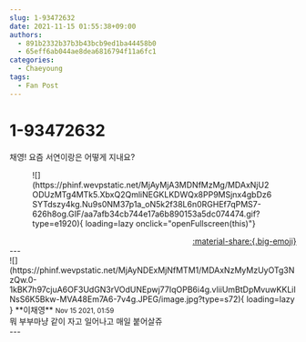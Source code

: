 ```yaml
---
slug: 1-93472632
date: 2021-11-15 01:55:38+09:00
authors:
  - 891b2332b37b3b43bcb9ed1ba44458b0
  - 65eff6ab044ae8dea6816794f11a6fc1
categories:
  - Chaeyoung
tags:
  - Fan Post
---
```


# 1-93472632

<div class="post-container" markdown="1">
<div class="content-container md-sidebar__scrollwrap" markdown="1">

채영! 요즘 서연이랑은 어떻게 지내요?
<figure markdown="1">
![](https://phinf.wevpstatic.net/MjAyMjA3MDNfMzMg/MDAxNjU2ODUzMTg4MTk5.XbxQ2QmliNEGKLKDWQx8PP9MSjnx4gbDz6SYTdszy4kg.Nu9s0NM37p1a_oN5k2f38L6n0RGHEf7qPMS7-626h8og.GIF/aa7afb34cb744e17a6b890153a5dc074474.gif?type=e1920){ loading=lazy onclick="openFullscreen(this)"}
</figure>


</div>
</div>

<div style="text-align: right;" markdown="1">
<a href="https://weverse.io/fromis9/fanpost/1-93472632" style="text-align: right;">:material-share:{.big-emoji}</a>
</div>
---

<div class="comments-container md-sidebar__scrollwrap" markdown="1">
<div class="comment" markdown="1">
<div class='id-container' markdown="1">
![](https://phinf.wevpstatic.net/MjAyNDExMjNfMTM1/MDAxNzMyMzUyOTg3NzQw.0-1kBK7h97cjuA6OF3UdGN3rVOdUNEpwj77IqOPB6i4g.vliiUmBtDpMvuwKKLiINsS6K5Bkw-MVA48Em7A6-7v4g.JPEG/image.jpg?type=s72){ loading=lazy }
**<span class="artist">이채영</span>** <small>Nov 15 2021, 01:59</small><br>
</div>
<div class='comment-body' markdown="1">
뭐 부부마냥 같이 자고 일어나고 매일 붙어살쥬
</div>
</div>
</div>
---
